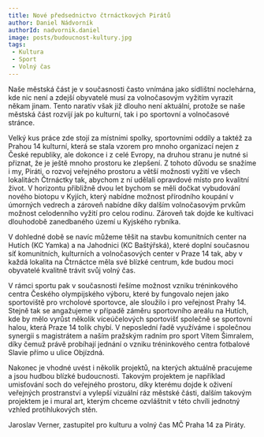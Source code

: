 ```yaml
---
title: Nové předsednictvo čtrnáctkových Pirátů
author: Daniel Nádvorník
authorId: nadvornik.daniel
image: posts/budoucnost-kultury.jpg
tags: 
 - Kultura
 - Sport
 - Volný čas
---
```


Naše městská část je v současnosti často vnímána jako sídlištní noclehárna, kde nic není a zdejší obyvatelé musí za volnočasovým vyžitím vyrazit někam jinam. Tento narativ však již dlouho není aktuální, protože se naše městská část rozvíjí jak po kulturní, tak i po sportovní a volnočasové stránce. 

Velký kus práce zde stojí za místními spolky, sportovními oddíly a taktéž za Prahou 14 kulturní, která se stala vzorem pro mnoho organizací nejen z České republiky, ale dokonce i z celé Evropy, na druhou stranu je nutné si přiznat, že je ještě mnoho prostoru ke zlepšení. Z tohoto důvodu se snažíme i my, Piráti, o rozvoj veřejného prostoru a větší možnosti vyžití ve všech lokalitách Čtrnáctky tak, abychom z ní udělali opravdové místo pro kvalitní život.
V horizontu přibližně dvou let bychom se měli dočkat vybudování nového biotopu v Kyjích, který nabídne možnost přírodního koupání v úmorných vedrech a zároveň nabídne díky dalším volnočasovým prvkům možnost celodenního vyžití pro celou rodinu. Zároveň tak dojde ke kultivaci dlouhodobě zanedbaného území u Kyjského rybníka.

V dohledné době se navíc můžeme těšit na stavbu komunitních center na Hutích (KC Yamka) a na Jahodnici (KC Baštýřská), které doplní současnou síť komunitních, kulturních a volnočasových center v Praze 14 tak, aby v každá lokalita na Čtrnáctce měla své blízké centrum, kde budou moci obyvatelé kvalitně trávit svůj volný čas. 

V rámci sportu pak v současnosti řešíme možnost vzniku tréninkového centra Českého olympijského výboru, které by fungovalo nejen jako sportoviště pro vrcholové sportovce, ale sloužilo i pro veřejnost Prahy 14. Stejně tak se angažujeme v případě záměru sportovního areálu na Hutích, kde by mělo vyrůst několik víceúčelových sportovišť společně se sportovní halou, která Praze 14 tolik chybí. V neposlední řadě využíváme i společnou synergii s magistrátem a naším pražským radním pro sport Vítem Šimralem, díky čemuž právě probíhají jednání o vzniku tréninkového centra fotbalové Slavie přímo u ulice Objízdná.

Nakonec je vhodné uvést i několik projektů, na kterých aktuálně pracujeme a jsou hudbou blízké budoucnosti. Takovým projektem je například umisťování soch do veřejného prostoru, díky kterému dojde k oživení veřejných prostranství a vylepší vizuální ráz městské části, dalším takovým projektem je i mural art, kterým chceme ozvláštnit v této chvíli jednotný vzhled protihlukových stěn. 

Jaroslav Verner, zastupitel pro kulturu a volný čas MČ Praha 14 za Piráty.




